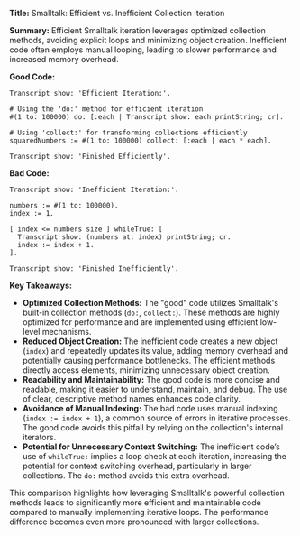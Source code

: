**Title:** Smalltalk: Efficient vs. Inefficient Collection Iteration

**Summary:**  Efficient Smalltalk iteration leverages optimized collection methods, avoiding explicit loops and minimizing object creation. Inefficient code often employs manual looping, leading to slower performance and increased memory overhead.

**Good Code:**

```smalltalk
Transcript show: 'Efficient Iteration:'.

# Using the 'do:' method for efficient iteration
#(1 to: 100000) do: [:each | Transcript show: each printString; cr].

# Using 'collect:' for transforming collections efficiently
squaredNumbers := #(1 to: 100000) collect: [:each | each * each].

Transcript show: 'Finished Efficiently'.
```

**Bad Code:**

```smalltalk
Transcript show: 'Inefficient Iteration:'.

numbers := #(1 to: 100000).
index := 1.

[ index <= numbers size ] whileTrue: [
  Transcript show: (numbers at: index) printString; cr.
  index := index + 1.
].

Transcript show: 'Finished Inefficiently'.
```

**Key Takeaways:**

* **Optimized Collection Methods:** The "good" code utilizes Smalltalk's built-in collection methods (`do:`, `collect:`).  These methods are highly optimized for performance and are implemented using efficient low-level mechanisms.
* **Reduced Object Creation:** The inefficient code creates a new object (`index`) and repeatedly updates its value, adding memory overhead and potentially causing performance bottlenecks.  The efficient methods directly access elements, minimizing unnecessary object creation.
* **Readability and Maintainability:** The good code is more concise and readable, making it easier to understand, maintain, and debug.  The use of clear, descriptive method names enhances code clarity.
* **Avoidance of Manual Indexing:**  The bad code uses manual indexing (`index := index + 1`), a common source of errors in iterative processes.  The good code avoids this pitfall by relying on the collection's internal iterators.
* **Potential for Unnecessary Context Switching:** The inefficient code’s use of `whileTrue:` implies a loop check at each iteration, increasing the potential for context switching overhead, particularly in larger collections. The `do:` method avoids this extra overhead.


This comparison highlights how leveraging Smalltalk's powerful collection methods leads to significantly more efficient and maintainable code compared to manually implementing iterative loops. The performance difference becomes even more pronounced with larger collections.
